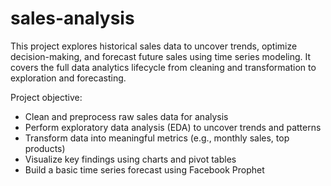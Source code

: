 # sales-analysis
This project explores historical sales data to uncover trends, optimize decision-making, and forecast future sales using time series modeling. It covers the full data analytics lifecycle from cleaning and transformation to exploration and forecasting.

Project objective:
- Clean and preprocess raw sales data for analysis
- Perform exploratory data analysis (EDA) to uncover trends and patterns
- Transform data into meaningful metrics (e.g., monthly sales, top products)
- Visualize key findings using charts and pivot tables
- Build a basic time series forecast using Facebook Prophet
